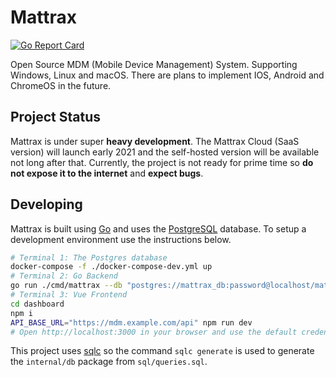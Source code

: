 # Mattrax

[![Go Report Card](https://goreportcard.com/badge/github.com/mattrax/Mattrax)](https://goreportcard.com/report/github.com/mattrax/Mattrax)

Open Source MDM (Mobile Device Management) System. Supporting Windows, Linux and macOS. There are plans to implement IOS, Android and ChromeOS in the future.

## Project Status

Mattrax is under super **heavy development**. The Mattrax Cloud (SaaS version) will launch early 2021 and the self-hosted version will be available not long after that. Currently, the project is not ready for prime time so **do not expose it to the internet** and **expect bugs**.

## Developing

Mattrax is built using [Go](https://golang.org) and uses the [PostgreSQL](https://www.postgresql.org) database. To setup a development environment use the instructions below.

```bash
# Terminal 1: The Postgres database
docker-compose -f ./docker-compose-dev.yml up
# Terminal 2: Go Backend
go run ./cmd/mattrax --db "postgres://mattrax_db:password@localhost/mattrax?sslmode=disable" --domain mdm.example.com --tlscert "./certs/tls.crt" --tlskey "./certs/tls.key" --debug
# Terminal 3: Vue Frontend
cd dashboard
npm i
API_BASE_URL="https://mdm.example.com/api" npm run dev
# Open http://localhost:3000 in your browser and use the default credentials logged to the console.
```

This project uses [sqlc](https://github.com/kyleconroy/sqlc) so the command `sqlc generate` is used to generate the `internal/db` package from `sql/queries.sql`.
